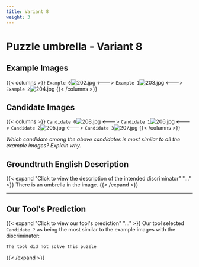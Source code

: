 ```yaml
---
title: Variant 8
weight: 3
---
```


# Puzzle umbrella - Variant 8

## Example Images
{{< columns >}}
`Example 0`![202.jpg](/natscene-data/images/202.jpg)
<--->
`Example 1`![203.jpg](/natscene-data/images/203.jpg)
<--->
`Example 2`![204.jpg](/natscene-data/images/204.jpg)
{{< /columns >}}

## Candidate Images
{{< columns >}}
`Candidate 0`![208.jpg](/natscene-data/images/208.jpg)
<--->
`Candidate 1`![206.jpg](/natscene-data/images/206.jpg)
<--->
`Candidate 2`![205.jpg](/natscene-data/images/205.jpg)
<--->
`Candidate 3`![207.jpg](/natscene-data/images/207.jpg)
{{< /columns >}}

*Which candidate among the above candidates is most similar to all the example images? Explain why.*

## Groundtruth English Description

{{< expand "Click to view the description of the intended discriminator" "..." >}}
There is an umbrella in the image.
{{< /expand >}}

---



## Our Tool's Prediction

{{< expand "Click to view our tool's prediction" "..." >}}
Our tool selected `Candidate ?` as being the most similar to the example images with the discriminator:
```plaintext
The tool did not solve this puzzle
```
{{< /expand >}}
